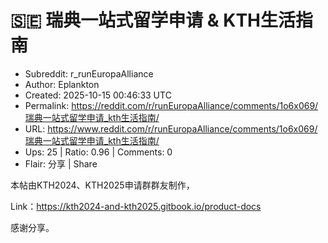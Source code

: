 # 🇸🇪 瑞典一站式留学申请 & KTH生活指南

- Subreddit: r_runEuropaAlliance
- Author: Eplankton
- Created: 2025-10-15 00:46:33 UTC
- Permalink: https://reddit.com/r/runEuropaAlliance/comments/1o6x069/瑞典一站式留学申请_kth生活指南/
- URL: https://www.reddit.com/r/runEuropaAlliance/comments/1o6x069/瑞典一站式留学申请_kth生活指南/
- Ups: 25 | Ratio: 0.96 | Comments: 0
- Flair: 分享 | Share


本帖由KTH2024、KTH2025申请群群友制作，

Link：<https://kth2024-and-kth2025.gitbook.io/product-docs>

感谢分享。

